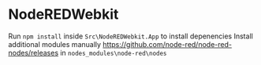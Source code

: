 NodeREDWebkit
=============
Run `npm install` inside `Src\NodeREDWebkit.App` to install depenencies
Install additional modules manually https://github.com/node-red/node-red-nodes/releases in `nodes_modules\node-red\nodes`